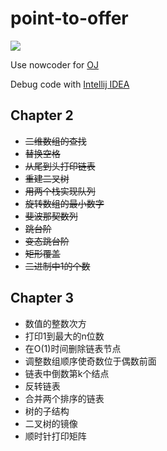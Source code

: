 # point-to-offer

![](https://camo.githubusercontent.com/c0915ef23534a11d4f7a4050bf5813dff40b3773/687474703a2f2f696d67302e77696e7875616e2e636e2f393730342f313230303931393730345f31362e6a70673f31343037373438383136373131)

Use nowcoder for [OJ](https://www.nowcoder.com/ta/coding-interviews)

Debug code with [Intellij IDEA](http://www.jetbrains.com/idea)

## Chapter 2

- ~~二维数组的查找~~
- ~~替换空格~~
- ~~从尾到头打印链表~~
- ~~重建二叉树~~
- ~~用两个栈实现队列~~
- ~~旋转数组的最小数字~~
- ~~斐波那契数列~~
- ~~跳台阶~~
- ~~变态跳台阶~~
- ~~矩形覆盖~~
- ~~二进制中1的个数~~

## Chapter 3

- 数值的整数次方
- 打印1到最大的n位数
- 在O(1)时间删除链表节点
- 调整数组顺序使奇数位于偶数前面
- 链表中倒数第k个结点
- 反转链表
- 合并两个排序的链表
- 树的子结构
- 二叉树的镜像
- 顺时针打印矩阵